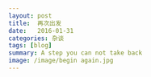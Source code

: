 ```yaml
---
layout: post
title:  再次出发
date:   2016-01-31 
categories: 杂谈
tags: [blog]  
summary: A step you can not take back
image: /image/begin again.jpg
---
```





